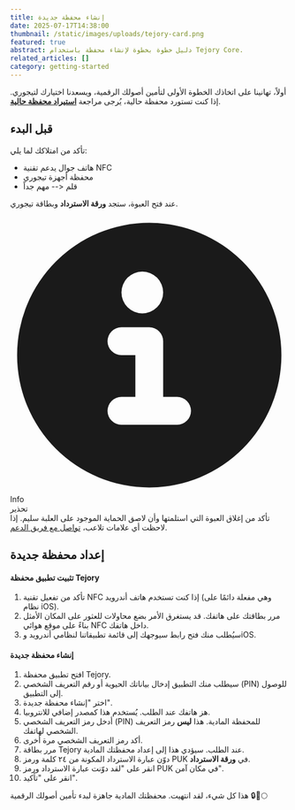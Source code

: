 ```yaml
---
title: إنشاء محفظة جديدة
date: 2025-07-17T14:38:00
thumbnail: /static/images/uploads/tejory-card.png
featured: true
abstract: دليل خطوة بخطوة لإنشاء محفظة باستخدام Tejory Core.
related_articles: []
category: getting-started
---
```

أولاً، تهانينا على اتخاذك الخطوة الأولى لتأمين أصولك الرقمية، ويسعدنا اختيارك لتيجوري. إذا كنت تستورد محفظة حالية، يُرجى مراجعة [**استيراد محفظة حالية**](#).

## قبل البدء

تأكد من امتلاكك لما يلي:

- هاتف جوال يدعم تقنية NFC
- محفظة أجهزة تيجوري
- قلم <-- مهم جداً

عند فتح العبوة، ستجد **ورقة الاسترداد** وبطاقة تيجوري.

<div id="alert-additional-content-4" class="p-4 mb-4 text-yellow-800 border border-yellow-300 rounded-lg bg-yellow-50 dark:bg-zinc-800 dark:text-yellow-300 dark:border-yellow-800 w-fit" role="alert">
  <div class="flex items-center">
    <svg class="shrink-0 w-4 h-4 me-2" aria-hidden="true" xmlns="http://www.w3.org/2000/svg" fill="currentColor" viewBox="0 0 20 20">
      <path d="M10 .5a9.5 9.5 0 1 0 9.5 9.5A9.51 9.51 0 0 0 10 .5ZM9.5 4a1.5 1.5 0 1 1 0 3 1.5 1.5 0 0 1 0-3ZM12 15H8a1 1 0 0 1 0-2h1v-3H8a1 1 0 0 1 0-2h2a1 1 0 0 1 1 1v4h1a1 1 0 0 1 0 2Z"/>
    </svg>
    <span class="sr-only">Info</span>
    <div class="ms-3 text-sm font-medium">تحذير</div>
  </div>
  <div class="mt-2 mb-4 text-sm">
   تأكد من إغلاق العبوة التي استلمتها وأن لاصق الحماية الموجود على العلبة سليم. إذا لاحظت أي علامات تلاعب، <a href="#" class="font-bold">تواصل مع فريق الدعم</a>.
  </div>
</div>

## إعداد محفظة جديدة

#### تثبيت تطبيق محفظة Tejory

1. تأكد من تفعيل تقنية NFC إذا كنت تستخدم هاتف أندرويد (وهي مفعلة دائمًا على نظام iOS).
2. مرر بطاقتك على هاتفك. قد يستغرق الأمر بضع محاولات للعثور على المكان الأمثل بناءً على موقع هوائي NFC داخل هاتفك.
3. سيُطلب منك فتح رابط سيوجهك إلى قائمة تطبيقاتنا لنظامي أندرويد وiOS.

#### إنشاء محفظة جديدة

1. افتح تطبيق محفظة Tejory.
2. سيطلب منك التطبيق إدخال بياناتك الحيوية أو رقم التعريف الشخصي (PIN) للوصول إلى التطبيق.
3. اختر "إنشاء محفظة جديدة".
4. هز هاتفك عند الطلب. يُستخدم هذا كمصدر إضافي للانتروبيا.
5. أدخل رمز التعريف الشخصي (PIN) للمحفظة المادية. هذا **ليس** رمز التعريف الشخصي لهاتفك.
6. أكد رمز التعريف الشخصي مرة أخرى.
7. مرر بطاقة Tejory عند الطلب. سيؤدي هذا إلى إعداد محفظتك المادية.
8. دوّن عبارة الاسترداد المكونة من ٢٤ كلمة ورمز PUK في **ورقة الاسترداد**.
9. انقر على "لقد دوّنت عبارة الاسترداد ورمز PUK في مكان آمن".
10. انقر على "تأكيد".

هذا كل شيء، لقد انتهيت. محفظتك المادية جاهزة لبدء تأمين أصولك الرقمية 🔒🚀🌕
